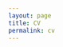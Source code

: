 ```yaml
---
layout: page
title: CV
permalink: cv
---
```


<div style="position: absolute; top: 0; left: 0; right: 0; bottom: 0; display: flex; justify-content: center; align-items: center; margin: 0;">
    <object data="assets/pdf/InheeKwak_CV.pdf" type="application/pdf" width="100%" height="100%"></object>
</div>


